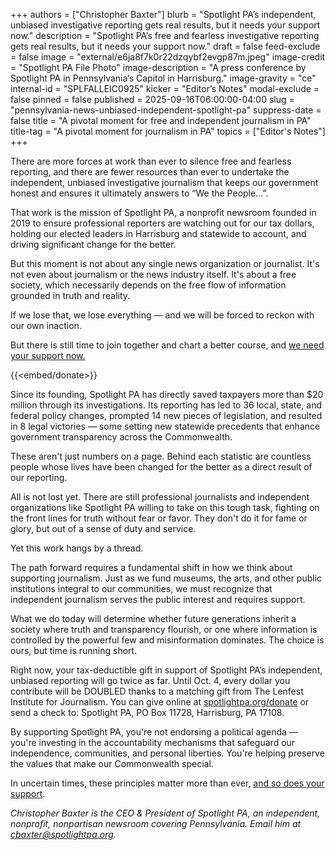 +++
authors = ["Christopher Baxter"]
blurb = "Spotlight PA’s independent, unbiased investigative reporting gets real results, but it needs your support now."
description = "Spotlight PA’s free and fearless investigative reporting gets real results, but it needs your support now."
draft = false
feed-exclude = false
image = "external/e6ja8f7k0r22dzqybf2evgp87m.jpeg"
image-credit = "Spotlight PA File Photo"
image-description = "A press conference by Spotlight PA in Pennsylvania’s Capitol in Harrisburg."
image-gravity = "ce"
internal-id = "SPLFALLEIC0925"
kicker = "Editor’s Notes"
modal-exclude = false
pinned = false
published = 2025-09-16T06:00:00-04:00
slug = "pennsylvania-news-unbiased-independent-spotlight-pa"
suppress-date = false
title = "A pivotal moment for free and independent journalism in PA"
title-tag = "A pivotal moment for journalism in PA"
topics = ["Editor's Notes"]
+++

There are more forces at work than ever to silence free and fearless reporting, and there are fewer resources than ever to undertake the independent, unbiased investigative journalism that keeps our government honest and ensures it ultimately answers to “We the People...”.

That work is the mission of Spotlight PA, a nonprofit newsroom founded in 2019 to ensure professional reporters are watching out for our tax dollars, holding our elected leaders in Harrisburg and statewide to account, and driving significant change for the better.

But this moment is not about any single news organization or journalist. It&#39;s not even about journalism or the news industry itself. It&#39;s about a free society, which necessarily depends on the free flow of information grounded in truth and reality.

If we lose that, we lose everything — and we will be forced to reckon with our own inaction.

But there is still time to join together and chart a better course, and <a href="https://spotlightpa.donorsupport.co/page/donate-onetime?utm_campaign=fall-column">we need your support now.</a>

{{<embed/donate>}}

Since its founding, Spotlight PA has directly saved taxpayers more than $20 million through its investigations. Its reporting has led to 36 local, state, and federal policy changes, prompted 14 new pieces of legislation, and resulted in 8 legal victories — some setting new statewide precedents that enhance government transparency across the Commonwealth.

These aren&#39;t just numbers on a page. Behind each statistic are countless people whose lives have been changed for the better as a direct result of our reporting.

All is not lost yet. There are still professional journalists and independent organizations like Spotlight PA willing to take on this tough task, fighting on the front lines for truth without fear or favor. They don&#39;t do it for fame or glory, but out of a sense of duty and service.

Yet this work hangs by a thread.

The path forward requires a fundamental shift in how we think about supporting journalism. Just as we fund museums, the arts, and other public institutions integral to our communities, we must recognize that independent journalism serves the public interest and requires support.

What we do today will determine whether future generations inherit a society where truth and transparency flourish, or one where information is controlled by the powerful few and misinformation dominates. The choice is ours, but time is running short.

Right now, your tax-deductible gift in support of Spotlight PA’s independent, unbiased reporting will go twice as far. Until Oct. 4, every dollar you contribute will be DOUBLED thanks to a matching gift from The Lenfest Institute for Journalism. You can give online at <a href="https://spotlightpa.donorsupport.co/page/donate-onetime?utm_campaign=fall-column">spotlightpa.org/donate</a> or send a check to: Spotlight PA, PO Box 11728, Harrisburg, PA 17108.

By supporting Spotlight PA, you&#39;re not endorsing a political agenda — you&#39;re investing in the accountability mechanisms that safeguard our independence, communities, and personal liberties. You&#39;re helping preserve the values that make our Commonwealth special.

In uncertain times, these principles matter more than ever, <a href="https://spotlightpa.donorsupport.co/page/donate-onetime?utm_campaign=fall-column">and so does your support</a>.<em></em>

<em>Christopher Baxter is the CEO &amp; President of Spotlight PA, an independent, nonprofit, nonpartisan newsroom covering Pennsylvania. Email him at </em><a href="mailto:cbaxter@spotlightpa.org"><em>cbaxter@spotlightpa.org</em></a><em>.</em><strong></strong>

